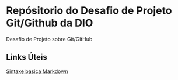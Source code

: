 # Repósitorio do Desafio de Projeto Git/Github da DIO
Desafio de Projeto sobre Git/GitHub

## Links Úteis

[Sintaxe basica Markdown](https://www.markdownguide.org/basic-syntax/)
